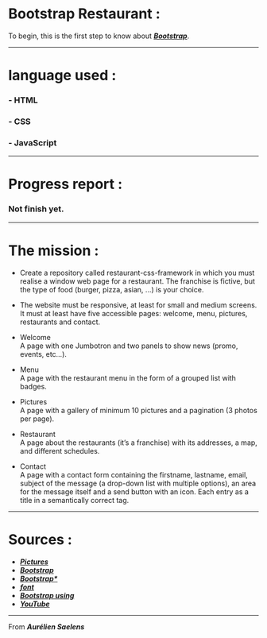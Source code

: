 # Bootstrap Restaurant :

To begin, this is the first step to know about [___Bootstrap___](https://docs.google.com/presentation/d/1yrcN78ZZ_zsmLF5r307kAtLbmiFIoeb7KgI1REyCzxA/edit#slide=id.g35f391192_00).

---

# language used : 

### - HTML
### - CSS
### - JavaScript

---

# Progress report : 

 ### Not finish yet.  

 ---   


# The mission :

* Create a repository called restaurant-css-framework in which you must realise a window web page for a restaurant. The franchise is fictive, but the type of food (burger, pizza, asian, …​) is your choice.

* The website must be responsive, at least for small and medium screens. It must at least have five accessible pages: welcome, menu, pictures, restaurants and contact.

* Welcome  
A page with one Jumbotron and two panels to show news (promo, events, etc…​).

* Menu  
A page with the restaurant menu in the form of a grouped list with badges.

* Pictures  
A page with a gallery of minimum 10 pictures and a pagination (3 photos per page).

* Restaurant  
A page about the restaurants (it’s a franchise) with its addresses, a map, and different schedules.

* Contact  
A page with a contact form containing the firstname, lastname, email, subject of the message (a drop-down list with multiple options), an area for the message itself and a send button with an icon. Each entry as a title in a semantically correct tag.

---

# Sources : 

* [___Pictures___](https://unsplash.com/)
* [___Bootstrap___](https://getbootstrap.com/)
* [___Bootstrap*___](https://www.w3schools.com/)
* [___font___](https://fonts.google.com/)
* [___Bootstrap using___](https://www.pierre-giraud.com/bootstrap-apprendre-cours/)
* [___YouTube___](https://youtube.com)

---



From ***Aurélien Saelens***  


